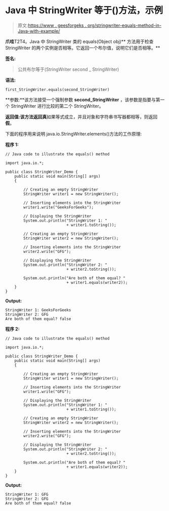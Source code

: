# Java 中 StringWriter 等于()方法，示例

> 原文:[https://www . geesforgeks . org/stringwriter-equals-method-in-Java-with-example/](https://www.geeksforgeeks.org/stringwriter-equals-method-in-java-with-example/)

**爪哇**T2T4。Java 中 StringWriter 类的 equals(Object obj)** 方法用于检查 StringWriter 的两个实例是否相等。它返回一个布尔值，说明它们是否相等。**

**签名:**

> 公共布尔等于(StringWriter second _ StringWriter)

**语法:**

```
first_StringWriter.equals(second_StringWriter)
```

**参数:**该方法接受一个强制参数 **second_StringWriter** ，该参数是指要与第一个 StringWriter 进行比较的第二个 StringWriter。

**返回值:**该方法返回**真**如果等式成立，并且对象和字符串书写器都相等，则返回**假**。

下面的程序用来说明 java.io.StringWriter.elements()方法的工作原理:

**程序 1:**

```
// Java code to illustrate the equals() method

import java.io.*;

public class StringWriter_Demo {
    public static void main(String[] args)
    {

        // Creating an empty StringWriter
        StringWriter writer1 = new StringWriter();

        // Inserting elements into the StringWriter
        writer1.write("GeeksForGeeks");

        // Displaying the StringWriter
        System.out.println("StringWriter 1: "
                           + writer1.toString());

        // Creating an empty StringWriter
        StringWriter writer2 = new StringWriter();

        // Inserting elements into the StringWriter
        writer2.write("GFG");

        // Displaying the StringWriter
        System.out.println("StringWriter 2: "
                           + writer2.toString());

        System.out.println("Are both of them equal? "
                           + writer1.equals(writer2));
    }
}
```

**Output:**

```
StringWriter 1: GeeksForGeeks
StringWriter 2: GFG
Are both of them equal? false

```

**程序 2:**

```
// Java code to illustrate the equals() method

import java.io.*;

public class StringWriter_Demo {
    public static void main(String[] args)
    {

        // Creating an empty StringWriter
        StringWriter writer1 = new StringWriter();

        // Inserting elements into the StringWriter
        writer1.write("GFG");

        // Displaying the StringWriter
        System.out.println("StringWriter 1: "
                           + writer1.toString());

        // Creating an empty StringWriter
        StringWriter writer2 = new StringWriter();

        // Inserting elements into the StringWriter
        writer2.write("GFG");

        // Displaying the StringWriter
        System.out.println("StringWriter 2: "
                           + writer2.toString());

        System.out.println("Are both of them equal? "
                           + writer1.equals(writer2));
    }
}
```

**Output:**

```
StringWriter 1: GFG
StringWriter 2: GFG
Are both of them equal? false

```